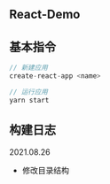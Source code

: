 <!--
 * @Author: your name
 * @Date: 2021-08-26 16:19:51
 * @LastEditTime: 2021-08-26 18:54:12
 * @LastEditors: Please set LastEditors
 * @Description: In User Settings Edit
 * @FilePath: \react\react-demo\README.md
-->

## React-Demo

## 基本指令

```js
// 新建应用
create-react-app <name>

// 运行应用
yarn start
```

## 构建日志

2021.08.26

- 修改目录结构
